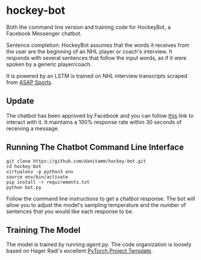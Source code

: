# hockey-bot
Both the command line version and training code for HockeyBot, a Facebook Messenger chatbot. 

Sentence completion: HockeyBot assumes that the words it receives from the user are the beginning of an NHL player or coach's interview. It responds with several sentences that follow the input words, as if it were spoken by a generic player/coach.

It is powered by an LSTM is trained on NHL interview transcripts scraped from [ASAP Sports](http://www.asapsports.com/). 

## Update
The chatbot has been approved by Facebook and you can follow [this](m.me/102447081166159) link to interact with it. It maintains a 100% response rate within 30 seconds of receiving a message. 

## Running The Chatbot Command Line Interface
```
git clone https://github.com/danitamm/hockey-bot.git
cd hockey-bot
virtualenv -p python3 env
source env/bin/activate
pip install -r requirements.txt
python bot.py
```
Follow the command line instructions to get a chatbot response. The bot will allow you to adjust the model's sampling temperature and the number of sentences that you would like each response to be.

## Training The Model
The model is trained by running _agent.py_. The code organization is loosely based on Hager Radi's excellent [PyTorch Project Template](https://github.com/moemen95/PyTorch-Project-Template). 
